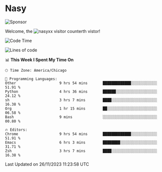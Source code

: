 # Nasy

<!--
<p align="center">
<img height="200" src="https://github-readme-stats.vercel.app/api?username=nasyxx&count_private=true&show_icons=true&theme=dracula&include_all_commits=true"/>
<img height="200" src="https://github-readme-stats.vercel.app/api/top-langs/?username=nasyxx&theme=dracula&hide=html,jupyter+notebook&count_private=true&show_icons=true"/>
</p>

  
----------------
-->

![Sponsor](https://img.shields.io/static/v1.svg?label=Sponsor&message=%E2%9D%A4&logo=GitHub&style=flat&color=pink)
 
Welcome, the ![nasyxx visitor counter](https://count.getloli.com/get/@nasyxx?theme=rule34)th vistor!
 
<!--START_SECTION:waka-->
![Code Time](http://img.shields.io/badge/Code%20Time-4%2C011%20hrs%2059%20mins-blue)

![Lines of code](https://img.shields.io/badge/From%20Hello%20World%20I%27ve%20Written-6.3%20million%20lines%20of%20code-blue)

📊 **This Week I Spent My Time On** 

```text
🕑︎ Time Zone: America/Chicago

💬 Programming Languages: 
Other                    9 hrs 54 mins       █████████████░░░░░░░░░░░░   51.91 % 
Python                   4 hrs 36 mins       ██████░░░░░░░░░░░░░░░░░░░   24.12 % 
sh                       3 hrs 7 mins        ████░░░░░░░░░░░░░░░░░░░░░   16.38 % 
Org                      1 hr 15 mins        ██░░░░░░░░░░░░░░░░░░░░░░░   06.58 % 
Bash                     9 mins              ░░░░░░░░░░░░░░░░░░░░░░░░░   00.80 % 

🔥 Editors: 
Chrome                   9 hrs 54 mins       █████████████░░░░░░░░░░░░   51.91 % 
Emacs                    6 hrs 3 mins        ████████░░░░░░░░░░░░░░░░░   31.71 % 
Zsh                      3 hrs 7 mins        ████░░░░░░░░░░░░░░░░░░░░░   16.38 % 
```


 Last Updated on 26/11/2023 11:23:58 UTC
<!--END_SECTION:waka-->

<!-- ![visitors](https://visitor-badge.laobi.icu/badge?page_id=nasyxx.nasyxx) -->
